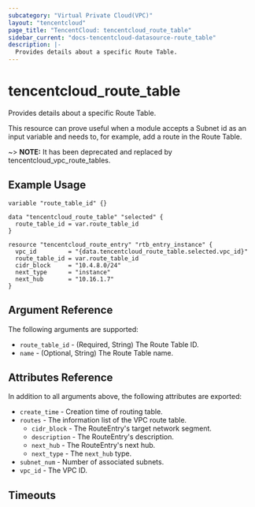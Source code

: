 ```yaml
---
subcategory: "Virtual Private Cloud(VPC)"
layout: "tencentcloud"
page_title: "TencentCloud: tencentcloud_route_table"
sidebar_current: "docs-tencentcloud-datasource-route_table"
description: |-
  Provides details about a specific Route Table.
---
```


# tencentcloud_route_table

Provides details about a specific Route Table.

This resource can prove useful when a module accepts a Subnet id as an input variable and needs to, for example, add a route in the Route Table.

~> **NOTE:** It has been deprecated and replaced by tencentcloud_vpc_route_tables.

## Example Usage

```hcl
variable "route_table_id" {}

data "tencentcloud_route_table" "selected" {
  route_table_id = var.route_table_id
}

resource "tencentcloud_route_entry" "rtb_entry_instance" {
  vpc_id         = "{data.tencentcloud_route_table.selected.vpc_id}"
  route_table_id = var.route_table_id
  cidr_block     = "10.4.8.0/24"
  next_type      = "instance"
  next_hub       = "10.16.1.7"
}
```

## Argument Reference

The following arguments are supported:

* `route_table_id` - (Required, String) The Route Table ID.
* `name` - (Optional, String) The Route Table name.

## Attributes Reference

In addition to all arguments above, the following attributes are exported:

* `create_time` - Creation time of routing table.
* `routes` - The information list of the VPC route table.
  * `cidr_block` - The RouteEntry's target network segment.
  * `description` - The RouteEntry's description.
  * `next_hub` - The RouteEntry's next hub.
  * `next_type` - The `next_hub` type.
* `subnet_num` - Number of associated subnets.
* `vpc_id` - The VPC ID.


## Timeouts

<no value>


